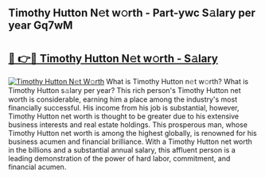 ## Timothy Hutton N𝚎t w𝚘rth - Part-ywc S𝚊lary per year Gq7wM

# <h2><a href="http://gc28cjz.nevu.top/?p=Timothy+Hutton">🔗 👉🔴 Timothy Hutton N𝚎t w𝚘rth - S𝚊lary</a></h2>

[![Timothy Hutton N𝚎t W𝚘rth](https://i.imgur.com/Oavwk0R.jpeg)](http://gc28cjz.nevu.top/?p=Timothy+Hutton)
What is Timothy Hutton n𝚎t w𝚘rth? What is Timothy Hutton s𝚊lary per year?
This rich person's Timothy Hutton net worth is considerable, earning him a place among the industry's most financially successful. His income from his job is substantial, however, Timothy Hutton net worth is thought to be greater due to his extensive business interests and real estate holdings. This prosperous man, whose Timothy Hutton net worth is among the highest globally, is renowned for his business acumen and financial brilliance. With a Timothy Hutton net worth in the billions and a substantial annual salary, this affluent person is a leading demonstration of the power of hard labor, commitment, and financial acumen.
